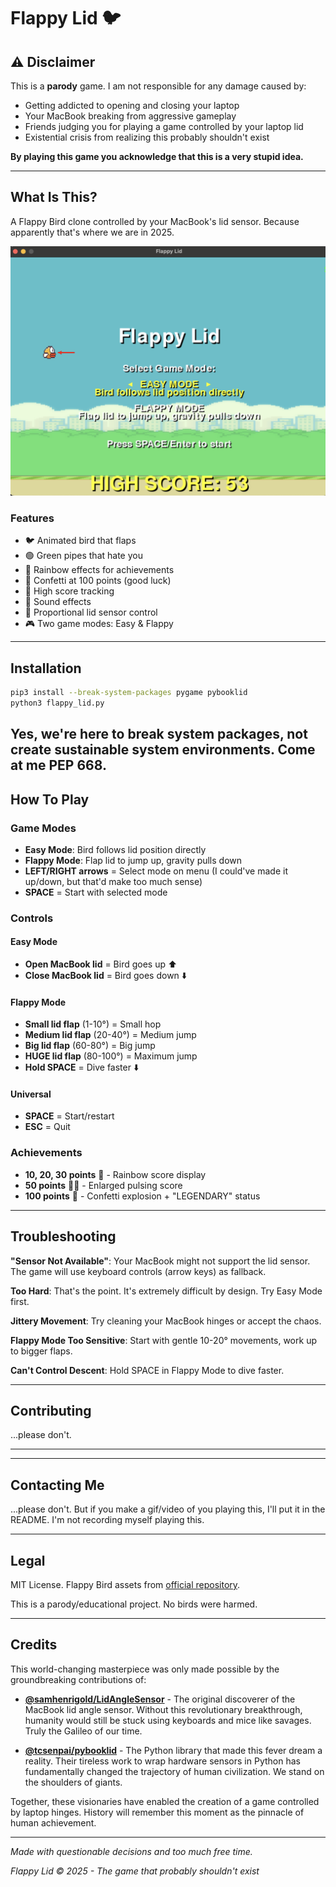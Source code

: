 # Flappy Lid 🐦

## ⚠️ Disclaimer

This is a **parody** game. I am not responsible for any damage caused by:
- Getting addicted to opening and closing your laptop 
- Your MacBook breaking from aggressive gameplay
- Friends judging you for playing a game controlled by your laptop lid
- Existential crisis from realizing this probably shouldn't exist

**By playing this game you acknowledge that this is a very stupid idea.**

---

## What Is This?

A Flappy Bird clone controlled by your MacBook's lid sensor. Because apparently that's where we are in 2025.

![Main Menu](main_menu.png)

### Features
- 🐦 Animated bird that flaps
- 🟢 Green pipes that hate you
- 🌈 Rainbow effects for achievements
- 🎊 Confetti at 100 points (good luck)
- 💾 High score tracking
- 🎵 Sound effects
- 📱 Proportional lid sensor control
- 🎮 Two game modes: Easy & Flappy
---

## Installation

```bash
pip3 install --break-system-packages pygame pybooklid
python3 flappy_lid.py
```
Yes, we're here to break system packages, not create sustainable system environments. Come at me PEP 668.
---

## How To Play

### Game Modes
- **Easy Mode**: Bird follows lid position directly
- **Flappy Mode**: Flap lid to jump up, gravity pulls down
- **LEFT/RIGHT arrows** = Select mode on menu (I could've made it up/down, but that'd make too much sense)
- **SPACE** = Start with selected mode

### Controls

#### Easy Mode
- **Open MacBook lid** = Bird goes up ⬆️
- **Close MacBook lid** = Bird goes down ⬇️

#### Flappy Mode  
- **Small lid flap** (1-10°) = Small hop
- **Medium lid flap** (20-40°) = Medium jump
- **Big lid flap** (60-80°) = Big jump  
- **HUGE lid flap** (80-100°) = Maximum jump
- **Hold SPACE** = Dive faster ⬇️

#### Universal
- **SPACE** = Start/restart
- **ESC** = Quit

### Achievements
- **10, 20, 30 points** 🌈 - Rainbow score display
- **50 points** 🌈💥 - Enlarged pulsing score  
- **100 points** 🎊 - Confetti explosion + "LEGENDARY" status

---

## Troubleshooting

**"Sensor Not Available"**: Your MacBook might not support the lid sensor. The game will use keyboard controls (arrow keys) as fallback.

**Too Hard**: That's the point. It's extremely difficult by design. Try Easy Mode first.

**Jittery Movement**: Try cleaning your MacBook hinges or accept the chaos.

**Flappy Mode Too Sensitive**: Start with gentle 10-20° movements, work up to bigger flaps.

**Can't Control Descent**: Hold SPACE in Flappy Mode to dive faster.

---

## Contributing

...please don't.

---


---

## Contacting Me

...please don't. But if you make a gif/video of you playing this, I'll put it in the README. I'm not recording myself playing this.

---

## Legal

MIT License. Flappy Bird assets from [official repository](https://github.com/samuelcust/flappy-bird-assets).

This is a parody/educational project. No birds were harmed.

---

## Credits

This world-changing masterpiece was only made possible by the groundbreaking contributions of:

- **[@samhenrigold/LidAngleSensor](https://github.com/samhenrigold/LidAngleSensor)** - The original discoverer of the MacBook lid angle sensor. Without this revolutionary breakthrough, humanity would still be stuck using keyboards and mice like savages. Truly the Galileo of our time.

- **[@tcsenpai/pybooklid](https://github.com/tcsenpai/pybooklid)** - The Python library that made this fever dream a reality. Their tireless work to wrap hardware sensors in Python has fundamentally changed the trajectory of human civilization. We stand on the shoulders of giants.

Together, these visionaries have enabled the creation of a game controlled by laptop hinges. History will remember this moment as the pinnacle of human achievement.

---

*Made with questionable decisions and too much free time.*

*Flappy Lid © 2025 - The game that probably shouldn't exist*